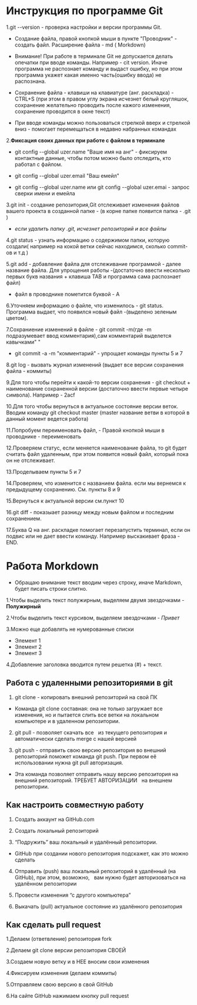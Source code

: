# Инструкция по программе Git
1.git --version - проверка настройки и версии программы Git. 

* Создание файла, правой кнопкой мыши в пункте "Проводник" - создать файл. Расширение файла - md ( Morkdown)

* Внимание! При работе в терминале Git не допускается делать опечатки при вводе команды. Например - cit version. Иначе программа не распознает команду и выдаст ошибку, но при этом программа укажет какая именно часть(ошибку ввода)  не распознана.
 * Сохранение файла - клавиши на клавиатуре (анг. раскладка) - CTRL+S (при этом в правом углу экрана исчезнет белый кругляшок, сохранение желательно проводить после кажого изменения, сохранение проводится в окне текст)
 * При вводе команды можно пользоваться стрелкой вверх и стрелкой вниз - помогает перемещаться в недавно набранных командах

2.**Фиксация своих данных при работе с файлом в терминале**
* git config  --global uzer.name "Ваше имя на анг" - фиксируем контактные данные, чтобы потом можно было отследить, кто работал с файлом. 

* git config  --global uzer.email "Ваш емейл"  
* git config  --global uzer.name или git config  --global uzer.emai - запрос сверки имени и емейла

3.git init - создание репозитория,Git отслеживает изменения файлов вашего проекта в созданной папке -  (в корне папке появится папка - .git )
* *если удалить папку .git, исчезнет репозиторий и все файлы*

4.git status - узнать информацию о содержимом папки, которую создали( например на кокой ветки сейчас находимся, сколько commit-ов и т.д )

5.git add - добавление файла для отслеживание программой - далее название файла. Для упрощения работы -(достаточно ввести несколько первых букв названия + клавиша TAB и программа сама распознает файл)
* файл в проводнике пометится буквой - A

6.Уточняем информацию о файле, что изменилось - git status. Программа выдает, что появился новый файл -(выделено зеленым цветом).

7.Cохраниение изменений в файле - git commit -m(где -m подразумевает ввод комментария),сам комментарий выделется кавычками" "
* git commit -a -m "комментарий" - упрощает команды пункты 5 и 7

8.git log - вызвать журнал изменений (выдает все версии сохранения файла - коммиты) 

9.Для того чтобы перейти к какой-то версии сохранения - git checkout + наименование сохраненной версии (достаточно ввести первые четыре символа). Например - 2acf

10.Для того чтобы вернуться в актуальное состояние версии веток. Вводим команду git checkout master (master название ветви в которой в данный момент ведется работа)

11.Попробуем переименовать файл, - Правой кнопкой мыши в проводнике - переименовать

12.Проверяем статус, если меняется наименование файла, то git будет считать файл удаленным, при этом появится новый файл, который пока он не отслеживает.

13.Проделываем пункты 5 и 7

14.Проверяем, что изменится с названием файла. если мы вернемся к предыдущему сохранению. См. пункты 8 и 9

15.Вернуться к актуальной версии см.пункт 10

16.git diff - показыает разницу между новым файлом и последним сохранением.

17.Буква Q на анг. раскладке помогает перезапустить терминал, если он подвис или не дает ввести команду. Например выскакивает фраза - END.

# Работа Morkdown
* Обращаю внимание текст вводим через строку, иначе Markdown, будет писать строки слитно.

1.Чтобы выделить текст полужирным, выделяем двумя звездочками - **Полужирный**

2.Чтобы выделить текст курсивом, выделяем звездочками - *Привет*

3.Можно еще добавлять  не нумерованные списки
* Элемент 1
* Элемент 2
* Элемент 3

4.Добавление заголовка вводится путем решетка (#) + текст.

## Работа с удаленными репозиториями в git

1. git clone - копировать внешний репозиторий на свой ПК 
* Команда git clone составная: она не только
загружает все изменения, но и пытается слить 
все ветки на локальном компьютере и в
удаленном репозитории. 

2. git pull - позволяет скачать все  
из текущего репозитория и автоматически
сделать merge с нашей версией

3. git push - отправить свою версию репозитория во
внешний репозиторий поможет команда git
push. При первом её использовании нужна
git pull авторизация.
* Эта команда позволяет отправить нашу
версию репозитория на внешний
репозиторий. ТРЕБУЕТ АВТОРИЗАЦИИ  
на внешнем репозитории.
## Как настроить совместную работу

1. Создать аккаунт на GitHub.com

2. Создать локальный репозиторий

3. “Подружить” ваш локальный и удалённый репозитории. 

 * GitHub при создании нового репозитория подскажет, как это можно сделать

4. Отправить (push) ваш локальный репозиторий в удалённый (на GitHub), при этом, возможно,  
вам нужно будет авторизоваться на удалённом репозитории

5. Провести изменения “с другого компьютера”

6. Выкачать (pull) актуальное состояние из удалённого репозитория

## Как сделать pull request

1.Делаем   (ответвление) репозитория fork

2.Делаем git clone   версии репозитория СВОЕЙ

3.Создаем новую ветку и в НЕЕ вносим свои изменения

4.Фиксируем изменения (делаем коммиты)

5.Отправляем свою версию в свой GitHub

6.На сайте GitHub нажимаем кнопку pull request